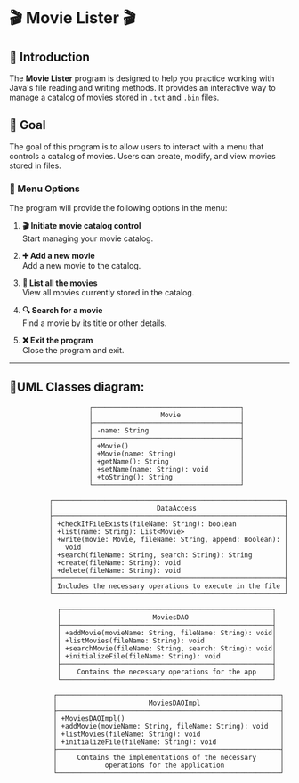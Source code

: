 # 🎬 Movie Lister 🎬

## 📖 Introduction
The **Movie Lister** program is designed to help you practice working with Java's file reading and writing methods. It provides an interactive way to manage a catalog of movies stored in `.txt` and `.bin` files.

## 🎯 Goal
The goal of this program is to allow users to interact with a menu that controls a catalog of movies. Users can create, modify, and view movies stored in files.

### 📝 Menu Options
The program will provide the following options in the menu:

1. **🎬 Initiate movie catalog control**  
   Start managing your movie catalog.
   
2. **➕ Add a new movie**  
   Add a new movie to the catalog.
   
3. **📜 List all the movies**  
   View all movies currently stored in the catalog.
   
4. **🔍 Search for a movie**  
   Find a movie by its title or other details.
   
5. **❌ Exit the program**  
   Close the program and exit.
   
---



## 📑UML Classes diagram:

                        ┌─────────────────────────────────────┐
                        │                 Movie               │
                        ├─────────────────────────────────────┤
                        │ -name: String                       │
                        ├─────────────────────────────────────┤
                        │ +Movie()                            │
                        │ +Movie(name: String)                │
                        │ +getName(): String                  │
                        │ +setName(name: String): void        │
                        │ +toString(): String                 │
                        └─────────────────────────────────────┘

              ┌──────────────────────────────────────────────────────────┐
              │                          DataAccess                      │
              ├──────────────────────────────────────────────────────────┤
              │ +checkIfFileExists(fileName: String): boolean            │
              │ +list(name: String): List<Movie>                         │
              │ +write(movie: Movie, fileName: String, append: Boolean): │
              │   void                                                   │
              │ +search(fileName: String, search: String): String        │
              │ +create(fileName: String): void                          │
              │ +delete(fileName: String): void                          │
              ├──────────────────────────────────────────────────────────┤
              │ Includes the necessary operations to execute in the file │
              └──────────────────────────────────────────────────────────┘

                ┌─────────────────────────────────────────────────────┐
                │                       MoviesDAO                     │
                ├─────────────────────────────────────────────────────┤
                │ +addMovie(movieName: String, fileName: String): void│
                │ +listMovies(fileName: String): void                 │
                │ +searchMovie(fileName: String, search: String): void│
                │ +initializeFile(fileName: String): void             │
                ├─────────────────────────────────────────────────────┤
                │    Contains the necessary operations for the app    │
                └─────────────────────────────────────────────────────┘

               ┌────────────────────────────────────────────────────────┐
               │                       MoviesDAOImpl                    │
               ├────────────────────────────────────────────────────────┤
               │ +MoviesDAOImpl()                                       │
               │ +addMovie(movieName: String, fileName: String): void   │
               │ +listMovies(fileName: String): void                    │
               │ +initializeFile(fileName: String): void                │
               ├────────────────────────────────────────────────────────┤
               │     Contains the implementations of the necessary      │
               │            operations for the application              │
               └────────────────────────────────────────────────────────┘
